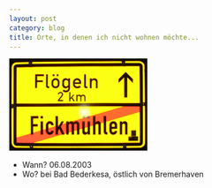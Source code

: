 ```yaml
---
layout: post
category: blog
title: Orte, in denen ich nicht wohnen möchte...
---
```


![Blog post image](/images-blog/IMG_1531.JPG)

* Wann? 06.08.2003
* Wo? bei Bad Bederkesa, östlich von Bremerhaven
